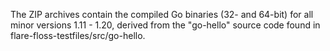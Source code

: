 The ZIP archives contain the compiled Go binaries (32- and 64-bit) for all minor versions 1.11 - 1.20, derived from the "go-hello" source code found in flare-floss-testfiles/src/go-hello.
